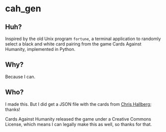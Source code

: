 # cah_gen 

## Huh?

Inspired by the old Unix program `fortune`, a terminal application to randomly select a black and white card pairing 
from the game Cards Against Humanity, implemented in Python.

## Why?

Because I can.

## Who?

I made this. But I did get a JSON file with the cards from [Chris Hallberg](https://crhallberg.com/cah/); thanks!

Cards Against Humanity released the game under a Creative Commons License, which means I can legally make this as well, 
so thanks for that.

